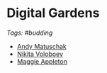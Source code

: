 # Digital Gardens

_Tags: #budding_

- [Andy Matuschak](https://andymatuschak.org/)
- [Nikita Voloboev](https://wiki.nikitavoloboev.xyz/)
- [Maggie Appleton](https://maggieappleton.com/)
